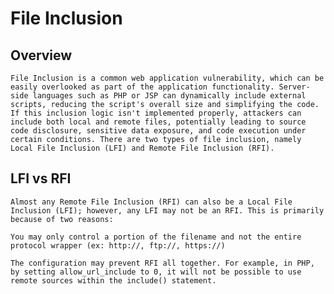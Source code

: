 # File Inclusion

## Overview

	File Inclusion is a common web application vulnerability, which can be easily overlooked as part of the application functionality. Server-side languages such as PHP or JSP can dynamically include external scripts, reducing the script's overall size and simplifying the code. If this inclusion logic isn't implemented properly, attackers can include both local and remote files, potentially leading to source code disclosure, sensitive data exposure, and code execution under certain conditions. There are two types of file inclusion, namely Local File Inclusion (LFI) and Remote File Inclusion (RFI).

## LFI vs RFI

	Almost any Remote File Inclusion (RFI) can also be a Local File Inclusion (LFI); however, any LFI may not be an RFI. This is primarily because of two reasons:

	You may only control a portion of the filename and not the entire protocol wrapper (ex: http://, ftp://, https://)

	The configuration may prevent RFI all together. For example, in PHP, by setting allow_url_include to 0, it will not be possible to use remote sources within the include() statement.
